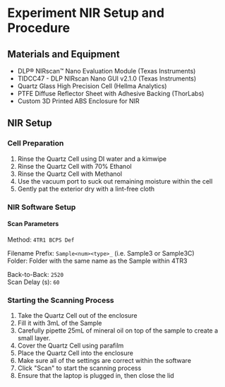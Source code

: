 # Experiment NIR Setup and Procedure

## Materials and Equipment

- DLP® NIRscan™ Nano Evaluation Module (Texas Instruments)
- TIDCC47 - DLP NIRscan Nano GUI v2.1.0 (Texas Instruments)
- Quartz Glass High Precision Cell (Hellma Analytics)
- PTFE Diffuse Reflector Sheet with Adhesive Backing (ThorLabs)
- Custom 3D Printed ABS Enclosure for NIR

## NIR Setup

### Cell Preparation

1) Rinse the Quartz Cell using DI water and a kimwipe
2) Rinse the Quartz Cell with 70% Ethanol
3) Rinse the Quartz Cell with Methanol
4) Use the vacuum port to suck out remaining moisture within the cell
5) Gently pat the exterior dry with a lint-free cloth

### NIR Software Setup

#### Scan Parameters

Method: `4TR1 BCPS Def`

Filename Prefix: `Sample<num><type>_` (i.e. Sample3 or Sample3C)\
Folder: Folder with the same name as the Sample within 4TR3

Back-to-Back: `2520`\
Scan Delay (s): `60`

### Starting the Scanning Process

1) Take the Quartz Cell out of the enclosure
2) Fill it with 3mL of the Sample
3) Carefully pipette 25mL of mineral oil on top of the sample to create a small layer.
4) Cover the Quartz Cell using parafilm
5) Place the Quartz Cell into the enclosure
6) Make sure all of the settings are correct within the software
7) Click "Scan" to start the scanning process
8) Ensure that the laptop is plugged in, then close the lid

